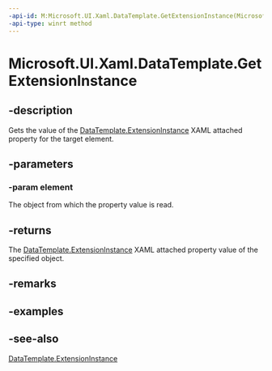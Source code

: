 ```yaml
---
-api-id: M:Microsoft.UI.Xaml.DataTemplate.GetExtensionInstance(Microsoft.UI.Xaml.FrameworkElement)
-api-type: winrt method
---
```


<!-- Method syntax
public Microsoft.UI.Xaml.IDataTemplateExtension GetExtensionInstance(Microsoft.UI.Xaml.FrameworkElement element)
-->

# Microsoft.UI.Xaml.DataTemplate.GetExtensionInstance

## -description

Gets the value of the [DataTemplate.ExtensionInstance](/windows/windows-app-sdk/api/winrt/microsoft.ui.xaml.datatemplate#xaml-attached-properties) XAML attached property for the target element.

## -parameters

### -param element

The object from which the property value is read.

## -returns

The [DataTemplate.ExtensionInstance](/windows/windows-app-sdk/api/winrt/microsoft.ui.xaml.datatemplate#xaml-attached-properties) XAML attached property value of the specified object.

## -remarks

## -examples

## -see-also

[DataTemplate.ExtensionInstance](/windows/windows-app-sdk/api/winrt/microsoft.ui.xaml.datatemplate#xaml-attached-properties)
